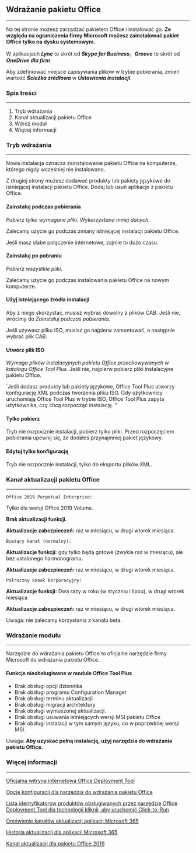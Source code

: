 ## Wdrażanie pakietu Office

---

Na tej stronie możesz zarządzać pakietem Office i instalować go. **Ze względu na ograniczenia firmy Microsoft możesz zainstalować pakiet Office tylko na dysku systemowym.**

W aplikacjach ***Lync*** to skrót od ***Skype for Business***，***Groove*** to skrót od ***OneDrive dla firm***

Aby zdefiniować miejsce zapisywania plików w trybie pobierania, zmień wartość ***Ścieżka źródłowa*** w ***Ustawienia instalacji***.

### Spis treści

---

1. Tryb wdrażania
2. Kanał aktualizacji pakietu Office
3. Wdróż moduł
4. Więcej informacji

### Tryb wdrażania

---

Nowa instalacja oznacza zainstalowanie pakietu Office na komputerze, którego nigdy wcześniej nie instalowano.

Z drugiej strony możesz dodawać produkty lub pakiety językowe do istniejącej instalacji pakietu Office. Dodaj lub usuń aplikacje z pakietu Office.

#### Zainstaluj podczas pobierania

*Pobierz tylko wymagane pliki. Wykorzystano mniej danych.*

Zalecamy użycie go podczas zmiany istniejącej instalacji pakietu Office.

Jeśli masz słabe połączenie internetowe, zajmie to dużo czasu.

#### Zainstaluj po pobraniu

*Pobierz wszystkie pliki.*

Zalecamy użycie go podczas instalowania pakietu Office na nowym komputerze.

#### Użyj istniejącego źródła instalacji

Aby z niego skorzystać, musisz wybrać dowolny z plików CAB. Jeśli nie, wrócimy do *Zainstaluj podczas pobierania*.

Jeśli używasz pliku ISO, musisz go najpierw zamontować, a następnie wybrać plik CAB.

#### Utwórz plik ISO

*Wymaga plików instalacyjnych pakietu Office przechowywanych w katalogu Office Tool Plus.* Jeśli nie, najpierw pobierz pliki instalacyjne pakietu Office.

`Jeśli dodasz produkty lub pakiety językowe, Office Tool Plus utworzy konfigurację XML podczas tworzenia pliku ISO. Gdy użytkownicy uruchamiają Office Tool Plus w trybie ISO, Office Tool Plus zapyta użytkownika, czy chcą rozpocząć instalację. ”

#### Tylko pobierz

Tryb nie rozpocznie instalacji, pobierz tylko pliki. Przed rozpoczęciem pobierania upewnij się, że dodałeś przynajmniej pakiet językowy.

#### Edytuj tylko konfigurację

Tryb nie rozpocznie instalacji, tylko do eksportu plików XML.

### Kanał aktualizacji pakietu Office

---

`Office 2019 Perpetual Enterprise:`

Tylko dla wersji Office 2019 Volume.

**Brak aktualizacji funkcji.**

**Aktualizacje zabezpieczeń:** raz w miesiącu, w drugi wtorek miesiąca.

`Bieżący kanał (normalny):`

**Aktualizacje funkcji:** gdy tylko będą gotowe (zwykle raz w miesiącu), ale bez ustalonego harmonogramu.

**Aktualizacje zabezpieczeń:** raz w miesiącu, w drugi wtorek miesiąca.

`Półroczny kanał korporacyjny:`

**Aktualizacje funkcji:** Dwa razy w roku (w styczniu i lipcu), w drugi wtorek miesiąca

**Aktualizacje zabezpieczeń:** raz w miesiącu, w drugi wtorek miesiąca.

Uwaga: nie zalecamy korzystania z kanału beta.

### Wdrażanie modułu

---

Narzędzie do wdrażania pakietu Office to oficjalne narzędzie firmy Microsoft do wdrażania pakietu Office.

#### Funkcje nieobsługiwane w module Office Tool Plus

- Brak obsługi opcji dziennika
- Brak obsługi programu Configuration Manager
- Brak obsługi terminu aktualizacji
- Brak obsługi migracji architektury
- Brak obsługi wymuszonej aktualizacji.
- Brak obsługi usuwania istniejących wersji MSI pakietu Office
- Brak obsługi instalacji w tym samym języku, co w poprzedniej wersji MSI.

Uwaga: **Aby uzyskać pełną instalację, użyj narzędzia do wdrażania pakietu Office.**

### Więcej informacji

---

[Oficjalna witryna internetowa Office Deployment Tool](https://aka.ms/ODT)

[Opcje konfiguracji dla narzędzia do wdrażania pakietu Office](https://docs.microsoft.com/pl-pl/DeployOffice/configuration-options-for-the-office-2016-deployment-tool)

[Lista identyfikatorów produktów obsługiwanych przez narzędzie Office Deployment Tool dla technologii kliknij, aby uruchomić Click-to-Run](https://docs.microsoft.com/en-us/office365/troubleshoot/installation/product-ids-supported-office-deployment-click-to-run)

[Omówienie kanałów aktualizacji aplikacji Microsoft 365](https://docs.microsoft.com/pl-pl/deployoffice/overview-update-channels)

[Historia aktualizacji dla aplikacji Microsoft 365](https://docs.microsoft.com/pl-pl/officeupdates/update-history-microsoft365-apps-by-date)

[Kanał aktualizacji dla pakietu Office 2019](https://docs.microsoft.com/pl-pl/DeployOffice/office2019/update#update-channel-for-office-2019)
